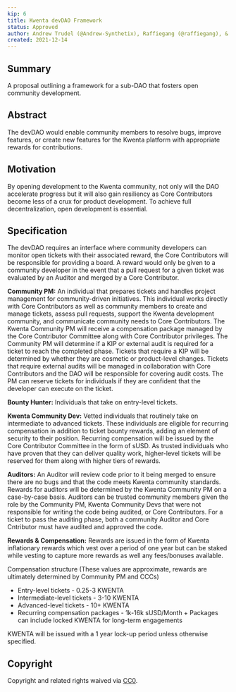 ```yaml
---
kip: 6
title: Kwenta devDAO Framework
status: Approved
author: Andrew Trudel (@Andrew-Synthetix), Raffiegang (@raffiegang), & Platschi (@platschi)
created: 2021-12-14
---
```


## Summary

A proposal outlining a framework for a sub-DAO that fosters open community development.  

## Abstract

The devDAO would enable community members to resolve bugs, improve features, or create new features for the Kwenta platform with appropriate rewards for contributions. 

## Motivation

By opening development to the Kwenta community, not only will the DAO accelerate progress but it will also gain resiliency as Core Contributors become less of a crux for product development. To achieve full decentralization, open development is essential. 

## Specification

The devDAO requires an interface where community developers can monitor open tickets with their associated reward, the Core Contributors will be responsible for providing a board. A reward would only be given to a community developer in the event that a pull request for a given ticket was evaluated by an Auditor and merged by a Core Contributor. 

**Community PM:** An individual that prepares tickets and handles project management for community-driven initiatives. This individual works directly with Core Contributors as well as community members to create and manage tickets, assess pull requests, support the Kwenta development community, and communicate community needs to Core Contributors. The Kwenta Community PM will receive a compensation package managed by the Core Contributor Committee along with Core Contributor privileges. The Community PM will determine if a KIP or external audit is required for a ticket to reach the completed phase. Tickets that require a KIP will be determined by whether they are cosmetic or product-level changes. Tickets that require external audits will be managed in collaboration with Core Contributors and the DAO will be responsible for covering audit costs. The PM can reserve tickets for individuals if they are confident that the developer can execute on the ticket. 

**Bounty Hunter:** Individuals that take on entry-level tickets. 

**Kwenta Community Dev:** Vetted individuals that routinely take on intermediate to advanced tickets. These individuals are eligible for recurring compensation in addition to ticket bounty rewards, adding an element of security to their position. Recurring compensation will be issued by the Core Contributor Committee in the form of sUSD. As trusted individuals who have proven that they can deliver quality work, higher-level tickets will be reserved for them along with higher tiers of rewards. 

**Auditors:** An Auditor will review code prior to it being merged to ensure there are no bugs and that the code meets Kwenta community standards. Rewards for auditors will be determined by the Kwenta Community PM on a case-by-case basis. Auditors can be trusted community members given the role by the Community PM, Kwenta Community Devs that were not responsible for writing the code being audited, or Core Contributors. For a ticket to pass the auditing phase, both a community Auditor and Core Cntributor must have audited and approved the code. 

**Rewards & Compensation:** Rewards are issued in the form of Kwenta inflationary rewards which vest over a period of one year but can be staked while vesting to capture more rewards as well any fees/bonuses available.

Compensation structure (These values are approximate, rewards are ultimately determined by Community PM and CCCs) 
- Entry-level tickets - 0.25-3 KWENTA 
- Intermediate-level tickets - 3-10 KWENTA
- Advanced-level tickets - 10+ KWENTA 
- Recurring compensation packages - 1k-16k sUSD/Month + Packages can include locked KWENTA for long-term engagements

KWENTA will be issued with a 1 year lock-up period unless otherwise specified. 

## Copyright

Copyright and related rights waived via [CC0](https://creativecommons.org/publicdomain/zero/1.0/).

